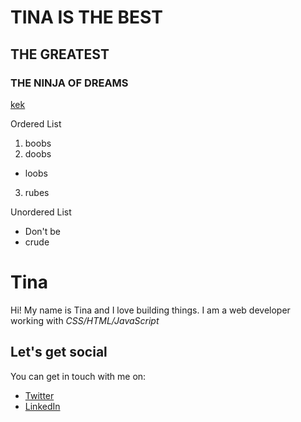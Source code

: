 # TINA IS THE BEST
## THE GREATEST 
### THE NINJA OF DREAMS

[kek](https://www.lawsonisawesome.com)

Ordered List

1. boobs
2. doobs
- loobs
3. rubes

Unordered List

- Don't be
- crude

# Tina
Hi! My name is Tina and I love building things.
I am a web developer working with *CSS/HTML/JavaScript*
## Let's get social
You can get in touch with me on:
- [Twitter](https://twitter.com/tmilawson)
- [LinkedIn](https://lnkedin.com/tinalawson)
